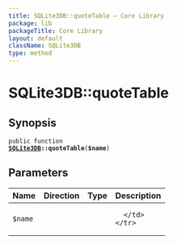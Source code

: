 ```yaml
---
title: SQLite3DB::quoteTable — Core Library
package: lib
packageTitle: Core Library
layout: default
className: SQLite3DB
type: method
---
```


# SQLite3DB::quoteTable

## Synopsis

<code>public function <b><a href="SQLite3DB">SQLite3DB</a>::quoteTable</b>(<b>$name</b>)</code>

## Parameters

<table>
  <thead>
    <tr>
      <th>Name</th>
      <th>Direction</th>
      <th>Type</th>
      <th>Description</th>
    </tr>
  </thead>
  <tbody>
    <tr>
      <td><code>$name</code>
      <td><i></i></td>
      <td></td>
      <td>

      </td>
    </tr>
  </tbody>
</table>

